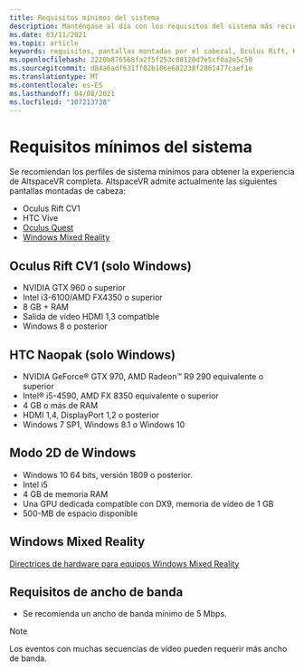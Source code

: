 ```yaml
---
title: Requisitos mínimos del sistema
description: Manténgase al día con los requisitos del sistema más recientes para AltspaceVR en pantallas montadas por el cabezal, Oculus Rift y HTC Naopak.
ms.date: 03/11/2021
ms.topic: article
keywords: requisitos, pantallas montadas por el cabezal, Oculus Rift, HTC naopak, Windows 2D Mode
ms.openlocfilehash: 2220b876568fa2f5f253c08120d7e5cf0a2e5c50
ms.sourcegitcommit: d84a6adf631ff02b106e682238f2861477caef1e
ms.translationtype: MT
ms.contentlocale: es-ES
ms.lasthandoff: 04/08/2021
ms.locfileid: "107213738"
---
```

# <a name="minimum-system-requirements"></a>Requisitos mínimos del sistema

Se recomiendan los perfiles de sistema mínimos para obtener la experiencia de AltspaceVR completa. AltspaceVR admite actualmente las siguientes pantallas montadas de cabeza:

* Oculus Rift CV1
* HTC Vive
* [Oculus Quest](oculus-installation.md)
* [Windows Mixed Reality](wmr-installation.md)

## <a name="oculus-rift-cv1-windows-only"></a>Oculus Rift CV1 (solo Windows)

* NVIDIA GTX 960 o superior 
* Intel i3-6100/AMD FX4350 o superior 
* 8 GB + RAM 
* Salida de vídeo HDMI 1,3 compatible 
* Windows 8 o posterior 

## <a name="htc-vive-windows-only"></a>HTC Naopak (solo Windows)

* NVIDIA GeForce® GTX 970, AMD Radeon™ R9 290 equivalente o superior
* Intel® i5-4590, AMD FX 8350 equivalente o superior   
* 4 GB o más de RAM
* HDMI 1,4, DisplayPort 1,2 o posterior
* Windows 7 SP1, Windows 8.1 o Windows 10

## <a name="windows-2d-mode"></a>Modo 2D de Windows

* Windows 10 64 bits, versión 1809 o posterior.
* Intel i5
* 4 GB de memoria RAM
* Una GPU dedicada compatible con DX9, memoria de vídeo de 1 GB
* 500-MB de espacio disponible 

## <a name="windows-mixed-reality"></a>Windows Mixed Reality

[Directrices de hardware para equipos Windows Mixed Reality](https://docs.microsoft.com/windows/mixed-reality/enthusiast-guide/windows-mixed-reality-minimum-pc-hardware-compatibility-guidelines)

## <a name="bandwidth-requirements"></a>Requisitos de ancho de banda

* Se recomienda un ancho de banda mínimo de 5 Mbps.

> [!NOTE]
> Los eventos con muchas secuencias de vídeo pueden requerir más ancho de banda.